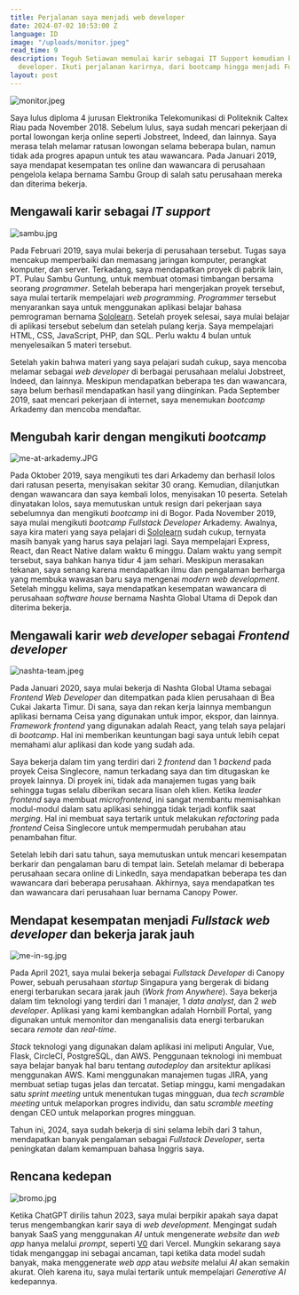 ```yaml
---
title: Perjalanan saya menjadi web developer
date: 2024-07-02 10:53:00 Z
language: ID
image: "/uploads/monitor.jpeg"
read_time: 9
description: Teguh Setiawan memulai karir sebagai IT Support kemudian beralih ke web
  developer. Ikuti perjalanan karirnya, dari bootcamp hingga menjadi Fullstack Developer.
layout: post
---
```


![monitor.jpeg](/uploads/monitor.jpeg)

Saya lulus diploma 4 jurusan Elektronika Telekomunikasi di Politeknik Caltex Riau pada November 2018. Sebelum lulus, saya sudah mencari pekerjaan di portal lowongan kerja online seperti Jobstreet, Indeed, dan lainnya. Saya merasa telah melamar ratusan lowongan selama beberapa bulan, namun tidak ada progres apapun untuk tes atau wawancara. Pada Januari 2019, saya mendapat kesempatan tes online dan wawancara di perusahaan pengelola kelapa bernama Sambu Group di salah satu perusahaan mereka dan diterima bekerja.

## Mengawali karir sebagai *IT support*

![sambu.jpg](/uploads/sambu.jpg)

Pada Februari 2019, saya mulai bekerja di perusahaan tersebut. Tugas saya mencakup memperbaiki dan memasang jaringan komputer, perangkat komputer, dan server. Terkadang, saya mendapatkan proyek di pabrik lain, PT. Pulau Sambu Guntung, untuk membuat otomasi timbangan bersama seorang *programmer*. Setelah beberapa hari mengerjakan proyek tersebut, saya mulai tertarik mempelajari *web programming*. *Programmer* tersebut menyarankan saya untuk menggunakan aplikasi belajar bahasa pemrograman bernama [Sololearn](https://www.sololearn.com). Setelah proyek selesai, saya mulai belajar di aplikasi tersebut sebelum dan setelah pulang kerja. Saya mempelajari HTML, CSS, JavaScript, PHP, dan SQL. Perlu waktu 4 bulan untuk menyelesaikan 5 materi tersebut.

Setelah yakin bahwa materi yang saya pelajari sudah cukup, saya mencoba melamar sebagai *web developer* di berbagai perusahaan melalui Jobstreet, Indeed, dan lainnya. Meskipun mendapatkan beberapa tes dan wawancara, saya belum berhasil mendapatkan hasil yang diinginkan. Pada September 2019, saat mencari pekerjaan di internet, saya menemukan *bootcamp* Arkademy dan mencoba mendaftar.

## Mengubah karir dengan mengikuti *bootcamp*

![me-at-arkademy.JPG](/uploads/me-at-arkademy.JPG)

Pada Oktober 2019, saya mengikuti tes dari Arkademy dan berhasil lolos dari ratusan peserta, menyisakan sekitar 30 orang. Kemudian, dilanjutkan dengan wawancara dan saya kembali lolos, menyisakan 10 peserta. Setelah dinyatakan lolos, saya memutuskan untuk resign dari pekerjaan saya sebelumnya dan mengikuti *bootcamp* ini di Bogor. Pada November 2019, saya mulai mengikuti *bootcamp Fullstack Developer* Arkademy. Awalnya, saya kira materi yang saya pelajari di [Sololearn](https://www.sololearn.com) sudah cukup, ternyata masih banyak yang harus saya pelajari lagi. Saya mempelajari Express, React, dan React Native dalam waktu 6 minggu. Dalam waktu yang sempit tersebut, saya bahkan hanya tidur 4 jam sehari. Meskipun merasakan tekanan, saya senang karena mendapatkan ilmu dan pengalaman berharga yang membuka wawasan baru saya mengenai *modern web development*. Setelah minggu kelima, saya mendapatkan kesempatan wawancara di perusahaan *software house* bernama Nashta Global Utama di Depok dan diterima bekerja.

## Mengawali karir *web developer* sebagai *Frontend developer*

![nashta-team.jpeg](/uploads/nashta-team.jpeg)

Pada Januari 2020, saya mulai bekerja di Nashta Global Utama sebagai *Frontend Web Developer* dan ditempatkan pada klien perusahaan di Bea Cukai Jakarta Timur. Di sana, saya dan rekan kerja lainnya membangun aplikasi bernama Ceisa yang digunakan untuk impor, ekspor, dan lainnya. *Framework frontend* yang digunakan adalah React, yang telah saya pelajari di *bootcamp*. Hal ini memberikan keuntungan bagi saya untuk lebih cepat memahami alur aplikasi dan kode yang sudah ada.

Saya bekerja dalam tim yang terdiri dari 2 *frontend* dan 1 *backend* pada proyek Ceisa Singlecore, namun terkadang saya dan tim ditugaskan ke proyek lainnya. Di proyek ini, tidak ada manajemen tugas yang baik sehingga tugas selalu diberikan secara lisan oleh klien. Ketika *leader frontend* saya membuat *microfrontend*, ini sangat membantu memisahkan modul-modul dalam satu aplikasi sehingga tidak terjadi konflik saat *merging*. Hal ini membuat saya tertarik untuk melakukan *refactoring* pada *frontend* Ceisa Singlecore untuk mempermudah perubahan atau penambahan fitur.

Setelah lebih dari satu tahun, saya memutuskan untuk mencari kesempatan berkarir dan pengalaman baru di tempat lain. Setelah melamar di beberapa perusahaan secara online di LinkedIn, saya mendapatkan beberapa tes dan wawancara dari beberapa perusahaan. Akhirnya, saya mendapatkan tes dan wawancara dari perusahaan luar bernama Canopy Power.

## Mendapat kesempatan menjadi *Fullstack web developer* dan bekerja jarak jauh

![me-in-sg.jpg](/uploads/me-in-sg.jpg)

Pada April 2021, saya mulai bekerja sebagai *Fullstack Developer* di Canopy Power, sebuah perusahaan *startup* Singapura yang bergerak di bidang energi terbarukan secara jarak jauh (*Work from Anywhere*). Saya bekerja dalam tim teknologi yang terdiri dari 1 manajer, 1 *data analyst*, dan 2 *web developer*. Aplikasi yang kami kembangkan adalah Hornbill Portal, yang digunakan untuk memonitor dan menganalisis data energi terbarukan secara *remote* dan *real-time*.

*Stack* teknologi yang digunakan dalam aplikasi ini meliputi Angular, Vue, Flask, CircleCI, PostgreSQL, dan AWS. Penggunaan teknologi ini membuat saya belajar banyak hal baru tentang *autodeploy* dan arsitektur aplikasi menggunakan AWS. Kami menggunakan manajemen tugas JIRA, yang membuat setiap tugas jelas dan tercatat. Setiap minggu, kami mengadakan satu *sprint meeting* untuk menentukan tugas mingguan, dua *tech scramble meeting* untuk melaporkan progres individu, dan satu *scramble meeting* dengan CEO untuk melaporkan progres mingguan.

Tahun ini, 2024, saya sudah bekerja di sini selama lebih dari 3 tahun, mendapatkan banyak pengalaman sebagai *Fullstack Developer*, serta peningkatan dalam kemampuan bahasa Inggris saya.

## Rencana kedepan

![bromo.jpg](/uploads/bromo.jpg)

Ketika ChatGPT dirilis tahun 2023, saya mulai berpikir apakah saya dapat terus mengembangkan karir saya di *web development*. Mengingat sudah banyak SaaS yang menggunakan *AI* untuk mengenerate *website* dan *web app* hanya melalui *prompt*, seperti [V0](https://v0.dev) dari Vercel. Mungkin sekarang saya tidak menganggap ini sebagai ancaman, tapi ketika data model sudah banyak, maka menggenerate *web app* atau *website* melalui *AI* akan semakin akurat. Oleh karena itu, saya mulai tertarik untuk mempelajari *Generative AI* kedepannya.